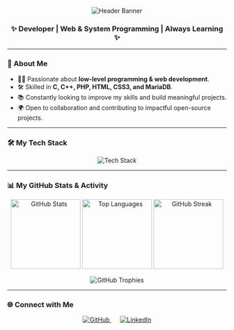<p align="center">
  <img src="https://capsule-render.vercel.app/api?type=waving&color=0:b2e7ef,100:3d54a7&height=250&section=header&text=Hey,%20I'm%20Oussama&fontSize=70&fontColor=ffffff&animation=fadeIn&fontAlignY=35" alt="Header Banner"/>
</p>

<div align="center">

  ### ✨ Developer | Web & System Programming | Always Learning ✨

</div>

---

### 🚀 About Me
- 👨‍💻 Passionate about **low-level programming & web development**.
- 🛠️ Skilled in **C, C++, PHP, HTML, CSS3, and MariaDB**.
- 📚 Constantly looking to improve my skills and build meaningful projects.
- 🌍 Open to collaboration and contributing to impactful open-source projects.

---

### 🛠️ My Tech Stack
<p align="center">
  <img src="https://skillicons.dev/icons?i=c,cpp,php,html,css,mariadb&perline=6&theme=dark" alt="Tech Stack"/>
</p>

---

### 📊 My GitHub Stats & Activity

<p align="center">
  <img src="https://github-readme-stats.vercel.app/api?username=osamaelfarsaoui&show_icons=true&theme=tokyonight&hide_border=true&count_private=true" height="160" alt="GitHub Stats">
  <img src="https://github-readme-stats.vercel.app/api/top-langs/?username=osamaelfarsaoui&layout=compact&theme=tokyonight&hide_border=true" height="160" alt="Top Languages">
  <img src="https://github-readme-streak-stats.herokuapp.com/?user=osamaelfarsaoui&theme=tokyonight&hide_border=true" height="160" alt="GitHub Streak">
</p>

<p align="center">
  <img src="https://github-profile-trophy.vercel.app/?username=osamaelfarsaoui&theme=tokyonight&no-frame=true&no-bg=true&margin-w=4" alt="GitHub Trophies">
</p>

---

### 🌐 Connect with Me
<p align="center">
  <a href="https://github.com/osamaelfarsaoui">
    <img src="https://skillicons.dev/icons?i=github&theme=dark" alt="GitHub"/>
  </a>
  &nbsp;&nbsp;&nbsp;&nbsp;
  <a href="https://www.linkedin.com/in/osamaelfarsaoui">
    <img src="https://skillicons.dev/icons?i=linkedin&theme=dark" alt="LinkedIn"/>
  </a>
</p>
